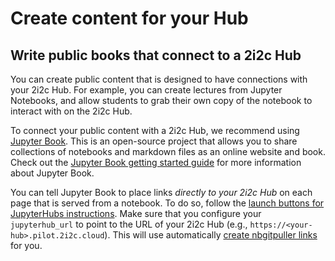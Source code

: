 # Create content for your Hub

## Write public books that connect to a 2i2c Hub

You can create public content that is designed to have connections with your
2i2c Hub. For example, you can create lectures from Jupyter Notebooks, and allow
students to grab their own copy of the notebook to interact with on the 2i2c
Hub.

To connect your public content with a 2i2c Hub, we recommend using [Jupyter
Book](https://jupyterbook.org). This is an open-source project that allows you
to share collections of notebooks and markdown files as an online website and
book. Check out the [Jupyter Book getting started
guide](https://jupyterbook.org/start/overview.html) for more information about
Jupyter Book.

You can tell Jupyter Book to place links *directly to your 2i2c Hub* on each
page that is served from a notebook. To do so, follow the [launch buttons for
JupyterHubs
instructions](https://jupyterbook.org/interactive/launchbuttons.html#jupyterhub-buttons-for-your-pages).
Make sure that you configure your `jupyterhub_url` to point to the URL of your
2i2c Hub (e.g., `https://<your-hub>.pilot.2i2c.cloud`).
This will use automatically [create nbgitpuller links](admin/howto/nbgitpuller)
for you.


